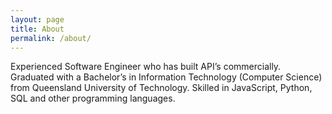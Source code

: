 ```yaml
---
layout: page
title: About
permalink: /about/
---
```


 Experienced Software Engineer who has built API’s commercially. Graduated with a Bachelor’s in Information Technology (Computer Science) from Queensland University of Technology. Skilled in JavaScript, Python, SQL and other programming languages.
